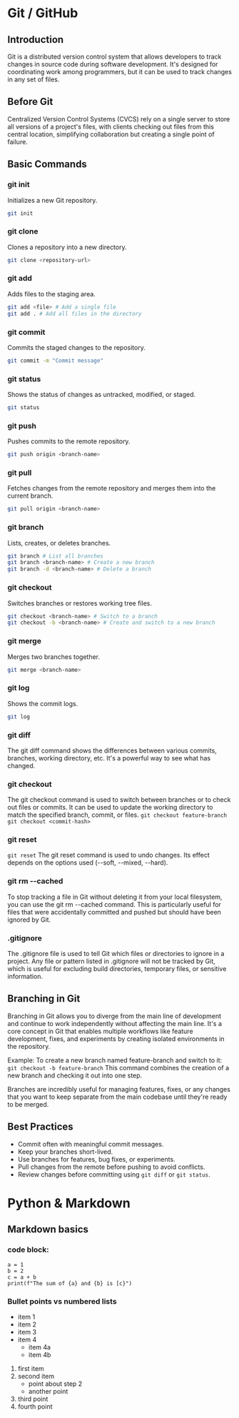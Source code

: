 # Git / GitHub

## Introduction
Git is a distributed version control system that allows developers to track changes in source code during software development. It's designed for coordinating work among programmers, but it can be used to track changes in any set of files.

## Before Git
Centralized Version Control Systems (CVCS) rely on a single server to store all versions of a project's files, with clients checking out files from this central location, simplifying collaboration but creating a single point of failure.

## Basic Commands

### git init
Initializes a new Git repository.

```bash
git init
```

### git clone
Clones a repository into a new directory.

```bash
git clone <repository-url>
```

### git add
Adds files to the staging area.

```bash
git add <file> # Add a single file
git add . # Add all files in the directory
```

### git commit
Commits the staged changes to the repository.

```bash
git commit -m "Commit message"
```

### git status
Shows the status of changes as untracked, modified, or staged.

```bash
git status
```

### git push
Pushes commits to the remote repository.

```bash
git push origin <branch-name>
```

### git pull
Fetches changes from the remote repository and merges them into the current branch.

```bash
git pull origin <branch-name>
```

### git branch
Lists, creates, or deletes branches.

```bash
git branch # List all branches
git branch <branch-name> # Create a new branch
git branch -d <branch-name> # Delete a branch
```

### git checkout
Switches branches or restores working tree files.

```bash
git checkout <branch-name> # Switch to a branch
git checkout -b <branch-name> # Create and switch to a new branch
```

### git merge
Merges two branches together.

```bash
git merge <branch-name>
```

### git log
Shows the commit logs.

```bash
git log
```

 ### git diff
 
The git diff command shows the differences between various commits, branches, working directory, etc. It's a powerful way to see what has changed.

### git checkout
The git checkout command is used to switch between branches or to check out files or commits. It can be used to update the working directory to match the specified branch, commit, or files.
```git checkout feature-branch```
```git checkout <commit-hash>```

### git reset
`git reset`
The git reset command is used to undo changes. Its effect depends on the options used (--soft, --mixed, --hard).


### git rm --cached <file>
To stop tracking a file in Git without deleting it from your local filesystem, you can use the git rm --cached command. This is particularly useful for files that were accidentally committed and pushed but should have been ignored by Git.

### .gitignore
The .gitignore file is used to tell Git which files or directories to ignore in a project. Any file or pattern listed in .gitignore will not be tracked by Git, which is useful for excluding build directories, temporary files, or sensitive information.

## Branching in Git
Branching in Git allows you to diverge from the main line of development and continue to work independently without affecting the main line. It's a core concept in Git that enables multiple workflows like feature development, fixes, and experiments by creating isolated environments in the repository.

Example:
To create a new branch named feature-branch and switch to it:
`git checkout -b feature-branch`
This command combines the creation of a new branch and checking it out into one step.

Branches are incredibly useful for managing features, fixes, or any changes that you want to keep separate from the main codebase until they're ready to be merged.

## Best Practices
- Commit often with meaningful commit messages.
- Keep your branches short-lived.
- Use branches for features, bug fixes, or experiments.
- Pull changes from the remote before pushing to avoid conflicts.
- Review changes before committing using `git diff` or `git status`.


# Python & Markdown

## Markdown basics

### code block:
```
a = 1
b = 2
c = a + b
print(f"The sum of {a} and {b} is [c}")
```

### Bullet points vs numbered lists
* item 1
* item 2
* item 3
* item 4
  * item 4a
  * item 4b

1. first item
2. second item
   * point about step 2
   * another point
3. third point
4. fourth point



